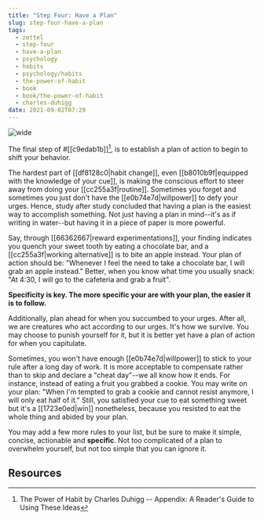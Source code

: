 ```yaml
---
title: "Step Four: Have a Plan"
slug: step-four-have-a-plan
tags:
  - zettel
  - step-four
  - have-a-plan
  - psychology
  - habits
  - psychology/habits
  - the-power-of-habit
  - book
  - book/the-power-of-habit
  - charles-duhigg
date: 2021-09-02T07:29
---
```


![wide](https://www.maxpixel.net/static/photo/1x/Planner-Pencil-Planning-Word-Calendar-Organized-5570360.jpg "image from MaxPixel (cc)")

The final step of #[[c9edab1b]][^1], is to establish a plan of action to begin
to shift your behavior.

The hardest part of [[df8128c0|habit change]], even
[[b8010b9f|equipped with the knowledge of your cue]], is making the conscious
effort to steer away from doing your [[cc255a3f|routine]]. Sometimes you forget
and sometimes you just don't have the [[e0b74e7d|willpower]] to defy your urges.
Hence, study after study concluded that having a plan is the easiest way to
accomplish something. Not just having a plan in mind--it's as if writing in
water--but having it in a piece of paper is more powerful.

Say, through [[66362667|reward experimentations]], your finding indicates you
quench your sweet tooth by eating a chocolate bar, and a
[[cc255a3f|working alternative]] is to bite an apple instead. Your plan of
action should be: "Whenever I feel the need to take a chocolate bar, I will grab
an apple instead." Better, when you know what time you usually snack: "At 4:30,
I will go to the cafeteria and grab a fruit".

**Specificity is key. The more specific your are with your plan, the easier it
is to follow.**

Additionally, plan ahead for when you succumbed to your urges. After all, we are
creatures who act according to our urges. It's how we survive. You may choose to
punish yourself for it, but it is better yet have a plan of action for when you
capitulate.

Sometimes, you won't have enough [[e0b74e7d|willpower]] to stick to your rule
after a long day of work. It is more acceptable to compensate rather than to
skip and declare a "cheat day"--we all know how it ends. For instance, instead
of eating a fruit you grabbed a cookie. You may write on your plan: "When I'm
tempted to grab a cookie and cannot resist anymore, I will only eat half of it."
Still, you satisfied your cue to eat something sweet but it's a [[1723e0ed|win]]
nonetheless, because you resisted to eat the whole thing and abided by your
plan.

You may add a few more rules to your list, but be sure to make it simple,
concise, actionable and **specific**. Not too complicated of a plan to overwhelm
yourself, but not too simple that you can ignore it.

## Resources

[^1]: The Power of Habit by Charles Duhigg -- Appendix: A Reader's Guide to Using These Ideas

